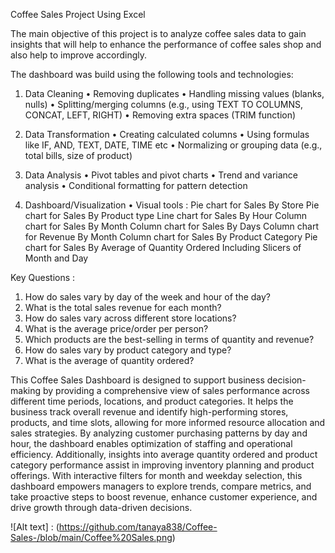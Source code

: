 Coffee Sales Project Using Excel 

The main objective of this project is to analyze coffee sales data to gain insights that will help to enhance the performance of coffee sales shop and also help to improve accordingly.

The dashboard was build using the following tools and technologies:
1. Data Cleaning
• Removing duplicates
• Handling missing values (blanks, nulls)
• Splitting/merging columns (e.g., using TEXT TO COLUMNS, CONCAT, LEFT, RIGHT)
• Removing extra spaces (TRIM function)

2. Data Transformation
• Creating calculated columns
• Using formulas like IF, AND, TEXT, DATE, TIME etc
• Normalizing or grouping data (e.g., total bills, size of product)

3. Data Analysis
• Pivot tables and pivot charts
• Trend and variance analysis
• Conditional formatting for pattern detection

4. Dashboard/Visualization
• Visual tools :
  Pie chart for Sales By Store
  Pie chart for Sales By Product type
  Line chart for Sales By Hour
  Column chart for Sales By Month
  Column chart for Sales By Days
  Column chart for Revenue By Month
  Column chart for Sales By Product Category
  Pie chart for Sales By Average of Quantity Ordered
  Including Slicers of Month and Day

Key Questions :

1.	How do sales vary by day of the week and hour of the day?
2.	What is the total sales revenue for each month?
3.	How do sales vary across different store locations?
4.	What is the average price/order per person?
5.	Which products are the best-selling in terms of quantity and revenue?
6.	How do sales vary by product category and type?
7.	What is the average of quantity ordered?


This Coffee Sales Dashboard is designed to support business decision-making by providing a comprehensive view of sales performance across different time periods, locations, and product categories. It helps the business track overall revenue and identify high-performing stores, products, and time slots, allowing for more informed resource allocation and sales strategies. By analyzing customer purchasing patterns by day and hour, the dashboard enables optimization of staffing and operational efficiency. Additionally, insights into average quantity ordered and product category performance assist in improving inventory planning and product offerings. With interactive filters for month and weekday selection, this dashboard empowers managers to explore trends, compare metrics, and take proactive steps to boost revenue, enhance customer experience, and drive growth through data-driven decisions.

![Alt text] : (https://github.com/tanaya838/Coffee-Sales-/blob/main/Coffee%20Sales.png)









